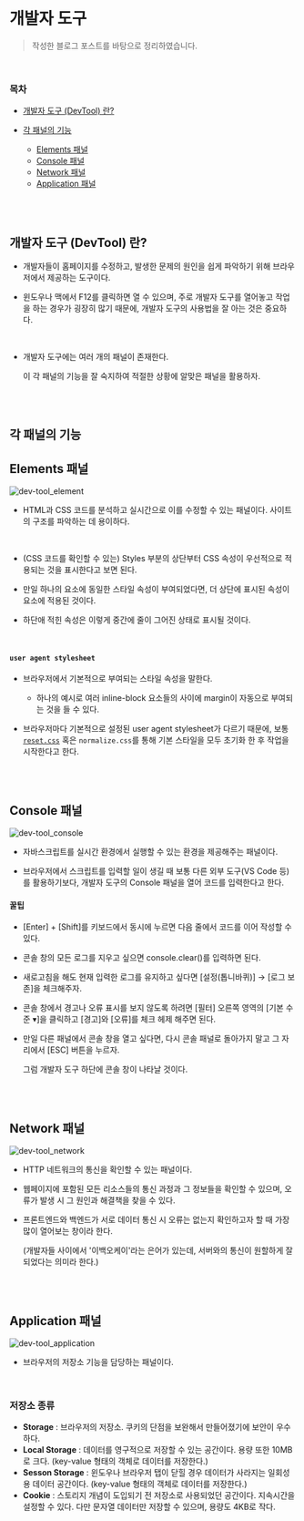 # 개발자 도구

> 작성한 블로그 포스트를 바탕으로 정리하였습니다.

<br/>

### 목차

- <a href="https://github.com/SangYoonLee1231/TIL/blob/main/Etc/DevTools.md#%EA%B0%9C%EB%B0%9C%EC%9E%90-%EB%8F%84%EA%B5%AC-devtool-%EB%9E%80">개발자 도구 (DevTool) 란?</a>
- <a href="https://github.com/SangYoonLee1231/TIL/blob/main/Etc/DevTools.md#%EA%B0%81-%ED%8C%A8%EB%84%90%EC%9D%98-%EA%B8%B0%EB%8A%A5">각 패널의 기능</a>

  - <a href="https://github.com/SangYoonLee1231/TIL/blob/main/Etc/DevTools.md#elements-%ED%8C%A8%EB%84%90">Elements 패널</a>
  - <a href="https://github.com/SangYoonLee1231/TIL/blob/main/Etc/DevTools.md#console-%ED%8C%A8%EB%84%90">Console 패널</a>
  - <a href="https://github.com/SangYoonLee1231/TIL/blob/main/Etc/DevTools.md#network-%ED%8C%A8%EB%84%90">Network 패널</a>
  - <a href="https://github.com/SangYoonLee1231/TIL/blob/main/Etc/DevTools.md#application-%ED%8C%A8%EB%84%90">Application 패널</a>

<br/><br/>

## 개발자 도구 (DevTool) 란?

- 개발자들이 홈페이지를 수정하고, 발생한 문제의 원인을 쉽게 파악하기 위해 브라우저에서 제공하는 도구이다.

- 윈도우나 맥에서 F12를 클릭하면 열 수 있으며, 주로 개발자 도구를 열어놓고 작업을 하는 경우가 굉장히 많기 때문에, 개발자 도구의 사용법을 잘 아는 것은 중요하다.

<br/>

- 개발자 도구에는 여러 개의 패널이 존재한다.

  이 각 패널의 기능을 잘 숙지하여 적절한 상황에 알맞은 패널을 활용하자.

<br/><br/>

## 각 패널의 기능

## Elements 패널

<img alt="dev-tool_element" src="img/dev-tool_element.png">

- HTML과 CSS 코드를 분석하고 실시간으로 이를 수정할 수 있는 패널이다. 사이트의 구조를 파악하는 데 용이하다.

 <br/>

- (CSS 코드를 확인할 수 있는) Styles 부분의 상단부터 CSS 속성이 우선적으로 적용되는 것을 표시한다고 보면 된다.

- 만일 하나의 요소에 동일한 스타일 속성이 부여되었다면, 더 상단에 표시된 속성이 요소에 적용된 것이다.

- 하단애 적힌 속성은 이렇게 중간에 줄이 그어진 상태로 표시될 것이다.

<br/>

#### <code>user agent stylesheet</code>

- 브라우저에서 기본적으로 부여되는 스타일 속성을 말한다.

  - 하나의 예시로 여러 inline-block 요소들의 사이에 margin이 자동으로 부여되는 것을 들 수 있다.

- 브라우저마다 기본적으로 설정된 user agent stylesheet가 다르기 때문에, 보통 <a href="https://github.com/SangYoonLee1231/TIL/blob/main/HTML%20%26%20CSS/css_piece_info.md#reset-css"><code>reset.css</code></a> 혹은 <code>normalize.css</code>를 통해 기본 스타일을 모두 초기화 한 후 작업을 시작한다고 한다.

<br/><br/>

## Console 패널

<img alt="dev-tool_console" src="img/dev-tool_console.png">

- 자바스크립트를 실시간 환경에서 실행할 수 있는 환경을 제공해주는 패널이다.

- 브라우저에서 스크립트를 입력할 일이 생길 때 보통 다른 외부 도구(VS Code 등)를 활용하기보다, 개발자 도구의 Console 패널을 열어 코드를 입력한다고 한다.

#### 꿀팁

- [Enter] + [Shift]를 키보드에서 동시에 누르면 다음 줄에서 코드를 이어 작성할 수 있다.

- 콘솔 창의 모든 로그를 지우고 싶으면 console.clear()를 입력하면 된다.

- 새로고침을 해도 현재 입력한 로그를 유지하고 싶다면 [설정(톱니바퀴)] → [로그 보존]을 체크해주자.

- 콘솔 창에서 경고나 오류 표시를 보지 않도록 하려면 [필터] 오른쪽 영역의 [기본 수준 ▾]을 클릭하고 [경고]와 [오류]를 체크 헤제 해주면 된다.

- 만일 다른 패널에서 콘솔 창을 열고 싶다면, 다시 콘솔 패널로 돌아가지 말고 그 자리에서 [ESC] 버튼을 누르자.

  그럼 개발자 도구 하단에 콘솔 창이 나타날 것이다.

<br/><br/>

## Network 패널

<img alt="dev-tool_network" src="img/dev-tool_network.png">

- HTTP 네트워크의 통신을 확인할 수 있는 패널이다.

- 웹페이지에 포함된 모든 리소스들의 통신 과정과 그 정보들을 확인할 수 있으며, 오류가 발생 시 그 원인과 해결책을 찾을 수 있다.

- 프론트엔드와 백엔드가 서로 데이터 통신 시 오류는 없는지 확인하고자 할 때 가장 많이 열어보는 창이라 한다.

  (개발자들 사이에서 '이백오케이'라는 은어가 있는데, 서버와의 통신이 원할하게 잘 되었다는 의미라 한다.)

<br/><br/>

## Application 패널

<img alt="dev-tool_application" src="img/dev-tool_application.png">

- 브라우저의 저장소 기능을 담당하는 패널이다.

<br/>

### 저장소 종류

- <strong>Storage</strong> : 브라우저의 저장소. 쿠키의 단점을 보완해서 만들어졌기에 보안이 우수하다.
- <strong>Local Storage</strong> : 데이터를 영구적으로 저장할 수 있는 공간이다. 용량 또한 10MB로 크다. (key-value 형태의 객체로 데이터를 저장한다.)
- <strong>Sesson Storage</strong> : 윈도우나 브라우저 탭이 닫힐 경우 데이터가 사라지는 일회성용 데이터 공간이다.
  (key-value 형태의 객체로 데이터를 저장한다.)
- <strong>Cookie</strong> : 스토리지 개념이 도입되기 전 저장소로 사용되었던 공간이다. 지속시간을 설정할 수 있다. 다만 문자열 데이터만 저장할 수 있으며, 용량도 4KB로 작다.
